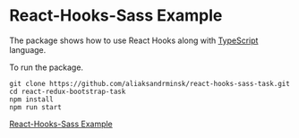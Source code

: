 # React-Hooks-Sass Example

The package shows how to use React Hooks along with [TypeScript](https://www.typescriptlang.org/) language.

To run the package.

```
git clone https://github.com/aliaksandrminsk/react-hooks-sass-task.git
cd react-redux-bootstrap-task
npm install
npm run start
```

[React-Hooks-Sass Example
](https://react-hooks-sass-task.web.app/)
